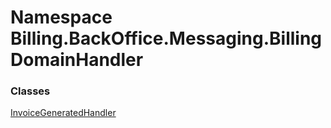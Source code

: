 # <a id="Billing_BackOffice_Messaging_BillingDomainHandler"></a> Namespace Billing.BackOffice.Messaging.BillingDomainHandler

### Classes

 [InvoiceGeneratedHandler](Billing.BackOffice.Messaging.BillingDomainHandler.InvoiceGeneratedHandler.md)

